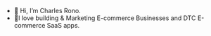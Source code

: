 - 👋 Hi, I’m Charles Rono.
- 🌱I love building & Marketing E-commerce Businesses and DTC E-commerce SaaS apps.
